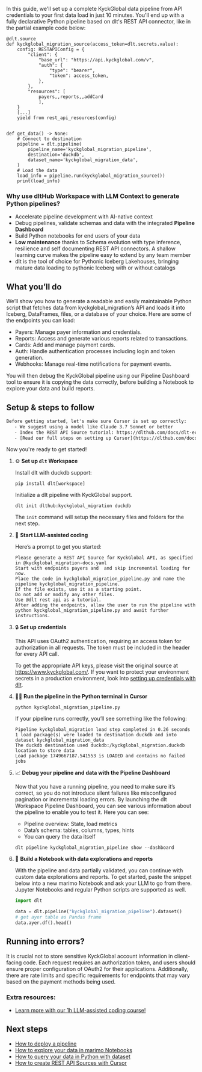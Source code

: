 In this guide, we'll set up a complete KyckGlobal data pipeline from API credentials to your first data load in just 10 minutes. You'll end up with a fully declarative Python pipeline based on dlt's REST API connector, like in the partial example code below:

```python-outcome
@dlt.source
def kyckglobal_migration_source(access_token=dlt.secrets.value):
    config: RESTAPIConfig = {
        "client": {
            "base_url": "https://api.kyckglobal.com/v",
            "auth": {
                "type": "bearer",
                "token": access_token,
            },
        },
        "resources": [
            payers,,reports,,addCard
            ],
    }
    [...]
    yield from rest_api_resources(config)


def get_data() -> None:
    # Connect to destination
    pipeline = dlt.pipeline(
        pipeline_name='kyckglobal_migration_pipeline',
        destination='duckdb',
        dataset_name='kyckglobal_migration_data', 
    )
    # Load the data
    load_info = pipeline.run(kyckglobal_migration_source())
    print(load_info) 
```

### Why use dltHub Workspace with LLM Context to generate Python pipelines?

- Accelerate pipeline development with AI-native context
- Debug pipelines, validate schemas and data with the integrated **Pipeline Dashboard**
- Build Python notebooks for end users of your data
- **Low maintenance** thanks to Schema evolution with type inference, resilience and self documenting REST API connectors. A shallow learning curve makes the pipeline easy to extend by any team member
- dlt is the tool of choice for Pythonic Iceberg Lakehouses, bringing mature data loading to pythonic Iceberg with or without catalogs

## What you’ll do

We’ll show you how to generate a readable and easily maintainable Python script that fetches data from kyckglobal_migration’s API and loads it into Iceberg, DataFrames, files, or a database of your choice. Here are some of the endpoints you can load:

- Payers: Manage payer information and credentials.
- Reports: Access and generate various reports related to transactions.
- Cards: Add and manage payment cards.
- Auth: Handle authentication processes including login and token generation.
- Webhooks: Manage real-time notifications for payment events.

You will then debug the KyckGlobal pipeline using our Pipeline Dashboard tool to ensure it is copying the data correctly, before building a Notebook to explore your data and build reports.

## Setup & steps to follow

```default
Before getting started, let's make sure Cursor is set up correctly:
   - We suggest using a model like Claude 3.7 Sonnet or better
   - Index the REST API Source tutorial: https://dlthub.com/docs/dlt-ecosystem/verified-sources/rest_api/ and add it to context as **@dlt rest api**
   - [Read our full steps on setting up Cursor](https://dlthub.com/docs/dlt-ecosystem/llm-tooling/cursor-restapi#23-configuring-cursor-with-documentation)
```

Now you're ready to get started!

1. ⚙️ **Set up `dlt` Workspace**
    
    Install dlt with duckdb support:
    ```shell
    pip install dlt[workspace]
    ```

    Initialize a dlt pipeline with KyckGlobal support.
    ```shell
    dlt init dlthub:kyckglobal_migration duckdb
    ```

    The `init` command will setup the necessary files and folders for the next step.
    
2. 🤠 **Start LLM-assisted coding**
    
    Here’s a prompt to get you started:
    
    ```prompt
    Please generate a REST API Source for KyckGlobal API, as specified in @kyckglobal_migration-docs.yaml 
    Start with endpoints payers and  and skip incremental loading for now. 
    Place the code in kyckglobal_migration_pipeline.py and name the pipeline kyckglobal_migration_pipeline. 
    If the file exists, use it as a starting point. 
    Do not add or modify any other files. 
    Use @dlt rest api as a tutorial. 
    After adding the endpoints, allow the user to run the pipeline with python kyckglobal_migration_pipeline.py and await further instructions.
    ```

    
3. 🔒 **Set up credentials** 
    
    This API uses OAuth2 authentication, requiring an access token for authorization in all requests. The token must be included in the header for every API call.
    
    To get the appropriate API keys, please visit the original source at https://www.kyckglobal.com/.
    If you want to protect your environment secrets in a production environment, look into [setting up credentials with dlt](https://dlthub.com/docs/walkthroughs/add_credentials).
    
4. 🏃‍♀️ **Run the pipeline in the Python terminal in Cursor**
    
    ```shell
    python kyckglobal_migration_pipeline.py
    ```
    
    If your pipeline runs correctly, you’ll see something like the following:
    
    ```shell
    Pipeline kyckglobal_migration load step completed in 0.26 seconds
    1 load package(s) were loaded to destination duckdb and into dataset kyckglobal_migration_data
    The duckdb destination used duckdb:/kyckglobal_migration.duckdb location to store data
    Load package 1749667187.541553 is LOADED and contains no failed jobs
    ```
    
5. 📈 **Debug your pipeline and data with the Pipeline Dashboard**

    Now that you have a running pipeline, you need to make sure it’s correct, so you do not introduce silent failures like misconfigured pagination or incremental loading errors. By launching the dlt Workspace Pipeline Dashboard, you can see various information about the pipeline to enable you to test it. Here you can see:
    - Pipeline overview: State, load metrics
    - Data’s schema: tables, columns, types, hints
    - You can query the data itself
    
    ```shell
    dlt pipeline kyckglobal_migration_pipeline show --dashboard
    ```
    
6. 🐍 **Build a Notebook with data explorations and reports**

    With the pipeline and data partially validated, you can continue with custom data explorations and reports. To get started, paste the snippet below into a new marimo Notebook and ask your LLM to go from there. Jupyter Notebooks and regular Python scripts are supported as well.

    
    ```python
    import dlt

   data = dlt.pipeline("kyckglobal_migration_pipeline").dataset()
   # get ayer table as Pandas frame
   data.ayer.df().head()
    ```

## Running into errors?

It is crucial not to store sensitive KyckGlobal account information in client-facing code. Each request requires an authorization token, and users should ensure proper configuration of OAuth2 for their applications. Additionally, there are rate limits and specific requirements for endpoints that may vary based on the payment methods being used.

### Extra resources:

- [Learn more with our 1h LLM-assisted coding course!](https://www.youtube.com/watch?v=GGid70rnJuM)

## Next steps

- [How to deploy a pipeline](https://dlthub.com/docs/walkthroughs/deploy-a-pipeline)
- [How to explore your data in marimo Notebooks](https://dlthub.com/docs/general-usage/dataset-access/marimo)
- [How to query your data in Python with dataset](https://dlthub.com/docs/general-usage/dataset-access/dataset)
- [How to create REST API Sources with Cursor](https://dlthub.com/docs/dlt-ecosystem/llm-tooling/cursor-restapi)
